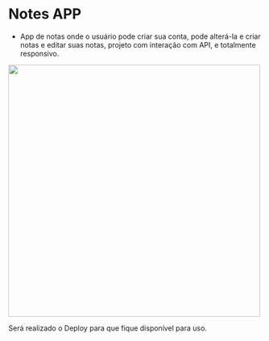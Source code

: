 # Notes APP

- App de notas onde o usuário pode criar sua conta, pode alterá-la e criar notas e editar suas notas, projeto com interação com API, e totalmente responsivo.

<div>
  <img src="https://user-images.githubusercontent.com/90710466/158085440-e05dd658-4d82-4cc8-bbad-5dea83ec3176.png" width="500"/>
<div/>
  
 Será realizado o Deploy para que fique disponível para uso. 
